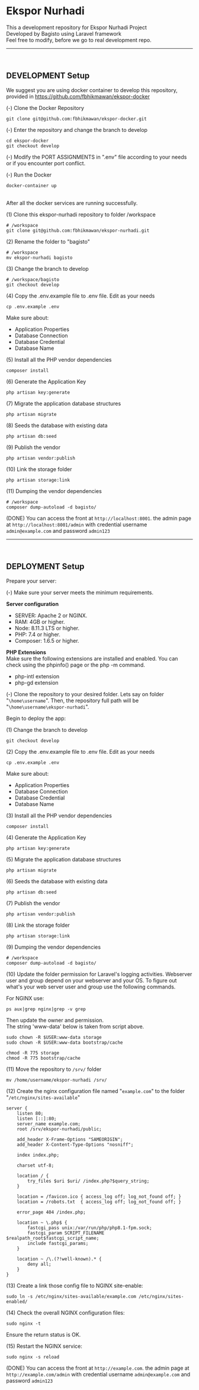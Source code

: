
# Ekspor Nurhadi

This a development repository for Ekspor Nurhadi Project<br>
Developed by Bagisto using Laravel framework<br>
Feel free to modify, before we go to real development repo.

------------
<br>

## DEVELOPMENT Setup
We suggest you are using docker container to develop this repository, provided in https://github.com/fbhikmawan/ekspor-docker<br>

(-) Clone the Docker Repository
```
git clone git@github.com:fbhikmawan/ekspor-docker.git
```
(-) Enter the repository and change the branch to develop
```
cd ekspor-docker
git checkout develop
```
(-) Modify the PORT ASSIGNMENTS in ".env" file according to your needs or if you encounter port conflict.

(-) Run the Docker
```
docker-container up
```
<br>
After all the docker services are running successfully. 

(1) Clone this ekspor-nurhadi repository to folder /workspace
```
# /workspace
git clone git@github.com:fbhikmawan/ekspor-nurhadi.git
```
(2) Rename the folder to "bagisto"
```
# /workspace
mv ekspor-nurhadi bagisto
```
(3) Change the branch to develop
```
# /workspace/bagisto
git checkout develop
```
(4) Copy the .env.example file to .env file. Edit as your needs
```
cp .env.example .env
```
Make sure about:

* Application Properties
* Database Connection
* Database Credential
* Database Name

(5) Install all the PHP vendor dependencies
```
composer install
```
(6) Generate the Application Key
```
php artisan key:generate
```
(7) Migrate the application database structures
```
php artisan migrate
```
(8) Seeds the database with existing data
```
php artisan db:seed
```
(9) Publish the vendor 
```
php artisan vendor:publish
```
(10) Link the storage folder 
```
php artisan storage:link
```
(11) Dumping the vendor dependencies
```
# /workspace
composer dump-autoload -d bagisto/
```
(DONE) You can access the front at `http://localhost:8001`. the admin page at `http://localhost:8001/admin` with credential username `admin@example.com` and password `admin123`


------------
<br>

## DEPLOYMENT Setup

Prepare your server:

(-) Make sure your server meets the minimum requirements.

<strong>Server configuration</strong>
* SERVER: Apache 2 or NGINX.
* RAM: 4GB or higher.
* Node: 8.11.3 LTS or higher.
* PHP: 7.4 or higher.
* Composer: 1.6.5 or higher.

<strong>PHP Extensions</strong><br>
Make sure the following extensions are installed and enabled. You can check using the phpinfo() page or the php -m command.
* php-intl extension
* php-gd extension

(-) Clone the repository to your desired folder. Lets say on folder "`\home\username`". Then, the repository full path will be "`\home\username\ekspor-nurhadi`".

Begin to deploy the app:

(1) Change the branch to develop
```
git checkout develop
```
(2) Copy the .env.example file to .env file. Edit as your needs
```
cp .env.example .env
```
Make sure about:

* Application Properties
* Database Connection
* Database Credential
* Database Name

(3) Install all the PHP vendor dependencies
```
composer install
```
(4) Generate the Application Key
```
php artisan key:generate
```
(5) Migrate the application database structures
```
php artisan migrate
```
(6) Seeds the database with existing data
```
php artisan db:seed
```
(7) Publish the vendor 
```
php artisan vendor:publish
```
(8) Link the storage folder 
```
php artisan storage:link
```
(9) Dumping the vendor dependencies
```
# /workspace
composer dump-autoload -d bagisto/
```
(10) Update the folder permission for Laravel's logging activities. Webserver user and group depend on your webserver and your OS. To figure out what's your web server user and group use the following commands.

For NGINX use:
```
ps aux|grep nginx|grep -v grep
```
Then update the owner and permission.<br>
The string 'www-data' below is taken from script above. 
```
sudo chown -R $USER:www-data storage
sudo chown -R $USER:www-data bootstrap/cache
```
```
chmod -R 775 storage
chmod -R 775 bootstrap/cache
```
(11) Move the repository to `/srv/` folder
```
mv /home/username/ekspor-nurhadi /srv/
```
(12) Create the nginx configuration file named "`example.com`" to the folder "`/etc/nginx/sites-available`"
```
server {
    listen 80;
    listen [::]:80;
    server_name example.com;
    root /srv/ekspor-nurhadi/public;
 
    add_header X-Frame-Options "SAMEORIGIN";
    add_header X-Content-Type-Options "nosniff";
 
    index index.php;
 
    charset utf-8;
 
    location / {
        try_files $uri $uri/ /index.php?$query_string;
    }
 
    location = /favicon.ico { access_log off; log_not_found off; }
    location = /robots.txt  { access_log off; log_not_found off; }
 
    error_page 404 /index.php;
 
    location ~ \.php$ {
        fastcgi_pass unix:/var/run/php/php8.1-fpm.sock;
        fastcgi_param SCRIPT_FILENAME $realpath_root$fastcgi_script_name;
        include fastcgi_params;
    }
 
    location ~ /\.(?!well-known).* {
        deny all;
    }
}
```

(13) Create a link those config file to NGINX site-enable:
```
sudo ln -s /etc/nginx/sites-available/example.com /etc/nginx/sites-enabled/
```

(14) Check the overall NGINX configuration files:
```
sudo nginx -t
```
Ensure the return status is OK.

(15) Restart the NGINX service:
```
sudo nginx -s reload
```
(DONE) You can access the front at `http://example.com`. the admin page at `http://example.com/admin` with credential username `admin@example.com` and password `admin123`